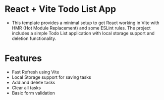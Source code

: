 # React + Vite Todo List App

- This template provides a minimal setup to get React working in Vite with HMR (Hot Module Replacement) and some ESLint rules. The project includes a simple Todo List application with local storage support and deletion functionality.

# Features

- Fast Refresh using Vite
- Local Storage support for saving tasks
- Add and delete tasks
- Clear all tasks
- Basic form validation
